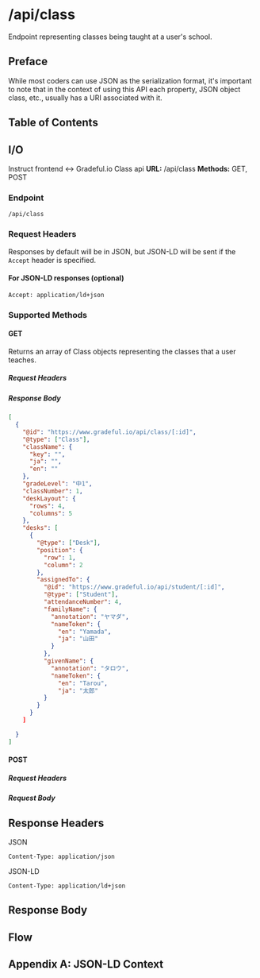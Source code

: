 # /api/class

Endpoint representing classes being taught at a user's school.

## Preface

While most coders can use JSON as the serialization format, it's important to note that in the context of using this API each property, JSON object class, etc., usually has a URI associated with it.

## Table of Contents



## I/O

Instruct frontend <-> Gradeful.io Class api
**URL:** /api/class
**Methods:** GET, POST


### Endpoint

`/api/class`

### Request Headers

Responses by default will be in JSON, but JSON-LD will be sent if the `Accept` header is specified.

#### For JSON-LD responses (optional)

```http
Accept: application/ld+json
```

### Supported Methods

#### GET

Returns an array of Class objects representing the classes that a user teaches.

##### Request Headers


##### Response Body

```json
[
  {
    "@id": "https://www.gradeful.io/api/class/[:id]",
    "@type": ["Class"],
    "className": {
      "key": "",
      "ja": "",
      "en": ""
    },
    "gradeLevel": "中1",
    "classNumber": 1,
    "deskLayout": {
      "rows": 4,
      "columns": 5
    },
    "desks": [
      {
        "@type": ["Desk"],
        "position": {
          "row": 1,
          "column": 2
        },
        "assignedTo": {
          "@id": "https://www.gradeful.io/api/student/[:id]",
          "@type": ["Student"],
          "attendanceNumber": 4,
          "familyName": {
            "annotation": "ヤマダ",
            "nameToken": {
              "en": "Yamada",
              "ja": "山田"
            }
          },
          "givenName": {
            "annotation": "タロウ",
            "nameToken": {
              "en": "Tarou",
              "ja": "太郎"
          }
        }
      }
    ]

  }
]
```

#### POST

##### Request Headers


##### Request Body

## Response Headers

JSON

```http
Content-Type: application/json
```

JSON-LD

```http
Content-Type: application/ld+json
```

## Response Body

## Flow

## Appendix A: JSON-LD Context
